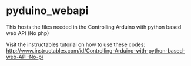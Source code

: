 # pyduino_webapi
This hosts the files needed in the Controlling Arduino with python based web API (No php)

Visit the instructables tutorial on how to use these codes: http://www.instructables.com/id/Controlling-Arduino-with-python-based-web-API-No-p/
